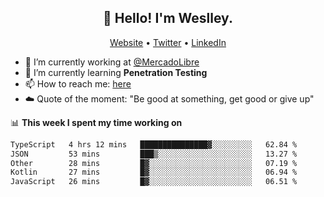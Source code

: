 <h2 align="center">👋 Hello! I'm Weslley.</h2>
<p align="center">
  <a href="http://weslleyneri.com.br">Website</a> •
  <a href="https://twitter.com/Weslley_Neri">Twitter</a> •
  <a href="https://www.linkedin.com/in/weslley-neri-3658908b">LinkedIn</a>
</p>


- 🔭 I’m currently working at [@MercadoLibre](https://github.com/mercadolibre)
- 🌱 I’m currently learning **Penetration Testing**
- 📫 How to reach me: [here](mailto:weslley39@gmail.com)
- ☁️ Quote of the moment: "Be good at something, get good or give up"

📊 **This week I spent my time working on**
<!--START_SECTION:waka-->

```txt
TypeScript   4 hrs 12 mins   ███████████████▓░░░░░░░░░   62.84 %
JSON         53 mins         ███▒░░░░░░░░░░░░░░░░░░░░░   13.27 %
Other        28 mins         █▓░░░░░░░░░░░░░░░░░░░░░░░   07.19 %
Kotlin       27 mins         █▓░░░░░░░░░░░░░░░░░░░░░░░   06.94 %
JavaScript   26 mins         █▓░░░░░░░░░░░░░░░░░░░░░░░   06.51 %
```

<!--END_SECTION:waka-->

<!-- Inspired by https://github.com/gruselhaus/gruselhaus -->